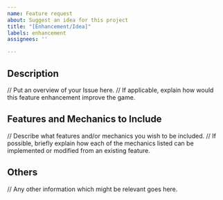 ```yaml
---
name: Feature request
about: Suggest an idea for this project
title: "[Enhancement/Idea]"
labels: enhancement
assignees: ''

---
```


## Description

// Put an overview of your Issue here.
// If applicable, explain how would this feature enhancement improve the game.

## Features and Mechanics to Include

// Describe what features and/or mechanics you wish to be included.
// If possible, briefly explain how each of the mechanics listed can be implemented or modified from an existing feature.

## Others

// Any other information which might be relevant goes here.
